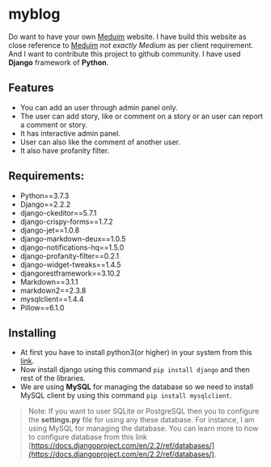 # myblog

Do want to have your own [Meduim](https://medium.com/) website. I have build this website as close reference to [Meduim](https://medium.com/) *not exactly Medium* as per client requirement. And I want to contribute this project to github community. I have used **Django** framework of **Python**.

## Features
* You can add an user through admin panel only.
* The user can add story, like or comment on a story or an user can report a comment or story.
* It has interactive admin panel.
* User can also like the comment of another user.
* It also have profanity filter.

## Requirements:
* Python==3.7.3
* Django==2.2.2
* django-ckeditor==5.7.1
* django-crispy-forms==1.7.2
* django-jet==1.0.8
* django-markdown-deux==1.0.5
* django-notifications-hq==1.5.0
* django-profanity-filter==0.2.1
* django-widget-tweaks==1.4.5
* djangorestframework==3.10.2
* Markdown==3.1.1
* markdown2==2.3.8
* mysqlclient==1.4.4
* Pillow==6.1.0

## Installing
* At first you have to install python3(or higher) in your system from this [link](https://www.python.org/downloads/).
* Now install django using this command `pip install django` and then rest of the libraries.
* We are using **MySQL** for managing the database so we need to install MySQL client by using this command `pip install mysqlclient`.
> Note:
> If you want to user SQLite or PostgreSQL then you to configure the **settings.py** file for using any these database. For instance, I am using MySQL for managing the database. You can learn more to how to configure database from this link [https://docs.djangoproject.com/en/2.2/ref/databases/](https://docs.djangoproject.com/en/2.2/ref/databases/). 
